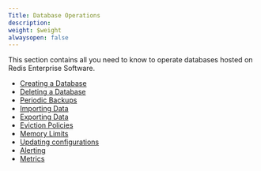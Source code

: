 ```yaml
---
Title: Database Operations
description: 
weight: $weight
alwaysopen: false
---
```

This section contains all you need to know to operate databases hosted
on Redis Enterprise Software.

-   [Creating a
    Database](/redis-enterprise-documentation/administering/database-operations/creating-database/)
-   [Deleting a
    Database](/redis-enterprise-documentation/administering/database-operations/deleting-database/)
-   [Periodic
    Backups](/redis-enterprise-documentation/administering/database-operations/database-backup/)
-   [Importing
    Data](/redis-enterprise-documentation/administering/database-operations/importing-data/)
-   [Exporting
    Data](/redis-enterprise-documentation/administering/database-operations/exporting-data/)
-   [Eviction
    Policies](/redis-enterprise-documentation/administering/database-operations/eviction-policy/)
-   [Memory
    Limits](/redis-enterprise-documentation/administering/database-operations/memory-limit/)
-   [Updating
    configurations](/redis-enterprise-documentation/administering/database-operations/updating-configurations/)
-   [Alerting](/redis-enterprise-documentation/administering/database-operations/alerting/)
-   [Metrics](/redis-enterprise-documentation/administering/database-operations/metrics/)
